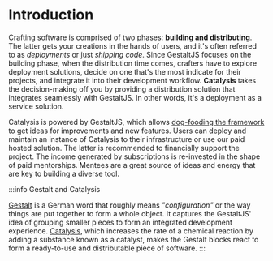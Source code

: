 # Introduction

Crafting software is comprised of two phases: **building and distributing**.
The latter gets your creations in the hands of users,
and it's often referred to as *deployments* or just *shipping code*.
Since GestaltJS focuses on the building phase,
when the distribution time comes,
crafters have to explore deployment solutions,
decide on one that's the most indicate for their projects,
and integrate it into their development workflow.
**Catalysis** takes the decision-making off you by providing a distribution solution that integrates seamlessly with GestaltJS.
In other words, it's a deployment as a service solution.

Catalysis is powered by GestaltJS,
which allows [dog-fooding the framework](https://en.wikipedia.org/wiki/Eating_your_own_dog_food) to get ideas for improvements and new features. Users can deploy and maintain an instance of Catalysis to their infrastructure or use our paid hosted solution.
The latter is recommended to financially support the project. The income generated by subscriptions is re-invested in the shape of paid mentorships.
Mentees are a great source of ideas and energy that are key to building a diverse tool.


:::info Gestalt and Catalysis

[Gestalt](https://www.verywellmind.com/what-is-gestalt-psychology-2795808) is a German word that roughly means *"configuration"* or the way things are put together to form a whole object. It captures the GestaltJS' idea of grouping smaller pieces to form an integrated development experience. [Catalysis](https://en.wikipedia.org/wiki/Catalysis), which increases the rate of a chemical reaction by adding a substance known as a catalyst, makes the Gestalt blocks react to form a ready-to-use and distributable piece of software.
:::
